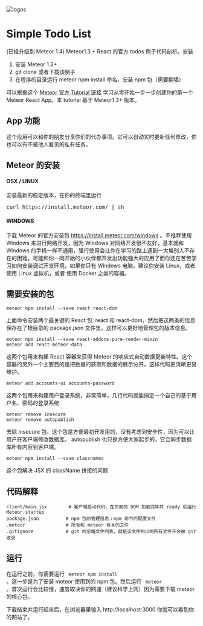 ![logos](mr-logo.png)


# Simple Todo List
(已经升级到 Meteor 1.4)
Meteor1.3 + React 的官方 todos 例子代码剖析。安装

1. 安装 Meteor 1.3+
1. git clone 或者下载该例子
2. 在程序的目录运行 meteor npm install 命名，安装 npm 包（需要翻墙）

可以根据这个 [Meteor 官方 Tutorial 链接](https://www.meteor.com/tutorials/react/creating-an-app) 学习从零开始一步一步创建你的第一个 Meteor React App。本 tutorial 基于 Meteor1.3+ 版本。

## App 功能
这个应用可以和你的朋友分享你们的代办事项。它可以自动实时更新任何修改，你也可以有不被他人看见的私有任务。


## Meteor 的安装

#### OSX / LINUX

安装最新的稳定版本，在你的终端里运行

<pre>curl https://install.meteor.com/ | sh</pre>

#### <strike> WINDOWS </strike>

下载 Meteor 的官方安装包 https://install.meteor.com/windows 。不推荐使用 Windows 来进行网络开发，因为 Windows 对网络开发很不友好，基本就和 Windows 的手机一样不通用，强行使用会让你在学习的路上遇到一大堆别人不存在的困难，可能和你一同开始的小伙伴都开发出功能强大的应用了而你还在苦苦学习如何安装调试开发环境。如果你只有 Windows 电脑，建议你安装 Linux，或者使用 Linux 虚拟机，或者 使用 Docker 之类的容器。

## 需要安装的包

```
meteor npm install --save react react-dom
```

上面命令安装两个最关键的 React 包: react 和 react-dom，然后把这两条的信息保存在了根目录的 package.json 文件里，这样可以更好地管理包的版本信息。

```
meteor npm install --save react-addons-pure-render-mixin
meteor add react-meteor-data
```

这两个包用来构建 React 容器来获得 Meteor 的响应式自动数据更新特性。这个容器的另外一个主要目的是把数据的获取和数据的展示分开，这样代码更清晰更易维护。

```
meteor add accounts-ui accounts-password
```

这两个包用来构建用户登录系统，非常简单，几行代码就能搞定一个自己的基于用户名、密码的登录系统

```
meteor remove insecure
meteor remove autopublish
```

去除 insecure 包。这个包是方便最初开发用的，没有考虑到安全性，因为可以让用户在客户端修改数据库。
autopublish 也只是方便大家起步的，它会同步数据库所有内容到客户端。

```
meteor npm install --save classnames
```

这个包解决 JSX 的 className 拼接的问题


## 代码解释

```
client/main.jsx        # 客户端启动代码，在页面的 DOM 加载完毕并 ready 后运行 Meteor.startup
package.json          # npm 包的管理信息；npm 命令的配置文件
.meteor               # 所有和 meteor 有关的文件
.gitignore            # git 的忽略文件列表，就是该文件列出的所有文件不会被 git 收录
```

## 运行
在运行之前，你需要运行 <code> meteor npm install </code>。这一步是为了安装 meteor 使用到的 npm 包。然后运行 <code> meteor </code>。首次运行会比较慢，速度取决你的网速（建议科学上网）因为需要下载 meteor 的核心包。

下载结束并运行起来后，在浏览器里输入 http://localhost:3000 你就可以看到你的网站了。

